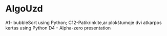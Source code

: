 # AlgoUzd
A1- bubbleSort using Python;
C12-Patikrinkite,ar plokštumoje dvi atkarpos kertas using Python
D4 - Alpha-zero presentation

